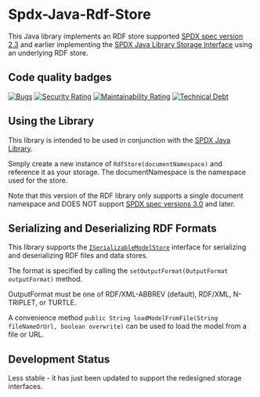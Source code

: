 # Spdx-Java-Rdf-Store

This Java library implements an RDF store supported [SPDX spec version 2.3][spdx2.3] and earlier implementing the [SPDX Java Library Storage Interface][storage] using an underlying RDF store.

[spdx2.3]: https://spdx.github.io/spdx-spec/v2.3/
[storage]: https://github.com/spdx/Spdx-Java-Library#storage-interface

## Code quality badges

[![Bugs](https://sonarcloud.io/api/project_badges/measure?project=spdx-rdf-store&metric=bugs)](https://sonarcloud.io/dashboard?id=spdx-rdf-store)
[![Security Rating](https://sonarcloud.io/api/project_badges/measure?project=spdx-rdf-store&metric=security_rating)](https://sonarcloud.io/dashboard?id=spdx-rdf-store)
[![Maintainability Rating](https://sonarcloud.io/api/project_badges/measure?project=spdx-rdf-store&metric=sqale_rating)](https://sonarcloud.io/dashboard?id=spdx-rdf-store)
[![Technical Debt](https://sonarcloud.io/api/project_badges/measure?project=spdx-rdf-store&metric=sqale_index)](https://sonarcloud.io/dashboard?id=spdx-rdf-store)

## Using the Library

This library is intended to be used in conjunction with the [SPDX Java Library](https://github.com/spdx/Spdx-Java-Library).

Simply create a new instance of `RdfStore(documentNamespace)` and reference it as your storage.  The documentNamespace is the namespace used for the store.

Note that this version of the RDF library only supports a single document namespace and DOES NOT support [SPDX spec versions 3.0][spdx3.0] and later.

[spdx3.0]: https://spdx.github.io/spdx-spec/v3.0/

## Serializing and Deserializing RDF Formats

This library supports the [`ISerializableModelStore`][ISerializableModelStore] interface for serializing and deserializing RDF files and data stores.

The format is specified by calling the `setOutputFormat(OutputFormat outputFormat)` method.

OutputFormat must be one of RDF/XML-ABBREV (default), RDF/XML, N-TRIPLET, or TURTLE.

A convenience method `public String loadModelFromFile(String fileNameOrUrl, boolean overwrite)` can be used to load the model from a file or URL.

[ISerializableModelStore]: https://spdx.github.io/spdx-java-core/org/spdx/storage/ISerializableModelStore.html

## Development Status

Less stable - it has just been updated to support the redesigned storage interfaces.
